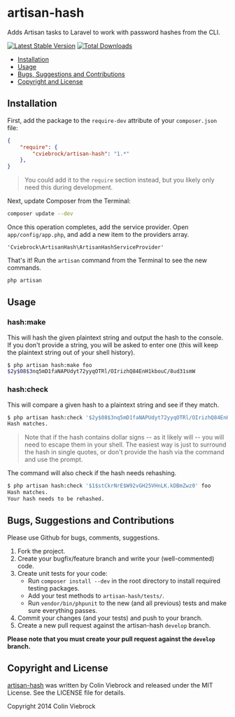 # artisan-hash

Adds Artisan tasks to Laravel to work with password hashes from the CLI.

[![Latest Stable Version](https://poser.pugx.org/cviebrock/artisan-hash/v/stable.png)](https://packagist.org/packages/cviebrock/artisan-hash)
[![Total Downloads](https://poser.pugx.org/cviebrock/artisan-hash/downloads.png)](https://packagist.org/packages/cviebrock/artisan-hash)

* [Installation](#installation)
* [Usage](#usage)
* [Bugs, Suggestions and Contributions](#bugs)
* [Copyright and License](#copyright)



<a name="installation"></a>
## Installation

First, add the package to the `require-dev` attribute of your `composer.json` file:

```json
{
    "require": {
        "cviebrock/artisan-hash": "1.*"
    },
}
```

> You could add it to the `require` section instead, but you likely only need this during development.

Next, update Composer from the Terminal:

```sh
composer update --dev
```

Once this operation completes, add the service provider. Open `app/config/app.php`, and add a new item to the providers array.

```
'Cviebrock\ArtisanHash\ArtisanHashServiceProvider'
```

That's it! Run the `artisan` command from the Terminal to see the new commands.

```sh
php artisan
```



<a name="usage"></a>
## Usage

### hash:make

This will hash the given plaintext string and output the hash to the console.  If you don't provide a string, you will be asked to enter one (this will keep the plaintext string out of your shell history).

```sh
$ php artisan hash:make foo
$2y$08$3nq5mD1faNAPUdyt72yyqOTRl/OIrizhQ84EnH1kbouC/8ud31smW
```

### hash:check

This will compare a given hash to a plaintext string and see if they match.

```sh
$ php artisan hash:check '$2y$08$3nq5mD1faNAPUdyt72yyqOTRl/OIrizhQ84EnH1kbouC/8ud31smW' foo
Hash matches.
```

> Note that if the hash contains dollar signs -- as it likely will -- you will need to escape them in your shell.  The easiest way is just to surround the hash in single quotes, or don't provide the hash via the command and use the prompt.

The command will also check if the hash needs rehashing.

```sh
$ php artisan hash:check '$1$stCkrNrE$W92vGH25VHnLK.kDBmZwz0' foo
Hash matches.
Your hash needs to be rehashed.
```



<a name="bugs"></a>
## Bugs, Suggestions and Contributions

Please use Github for bugs, comments, suggestions.

1. Fork the project.
2. Create your bugfix/feature branch and write your (well-commented) code.
3. Create unit tests for your code:
    - Run `composer install --dev` in the root directory to install required testing packages.
    - Add your test methods to `artisan-hash/tests/`.
    - Run `vendor/bin/phpunit` to the new (and all previous) tests and make sure everything passes.
3. Commit your changes (and your tests) and push to your branch.
4. Create a new pull request against the artisan-hash `develop` branch.

**Please note that you must create your pull request against the `develop` branch.**



<a name="copyright"></a>
## Copyright and License

[artisan-hash](https://github.com/cviebrock/artisan-hash) was written by Colin Viebrock and released under the MIT License. See the LICENSE file for details.

Copyright 2014 Colin Viebrock
